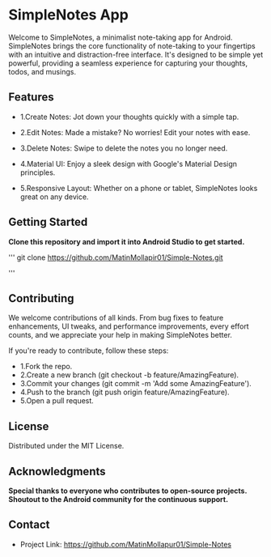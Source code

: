 # SimpleNotes App

Welcome to SimpleNotes, a minimalist note-taking app for Android. SimpleNotes brings the core functionality of note-taking to your fingertips with an intuitive and distraction-free interface. It's designed to be simple yet powerful, providing a seamless experience for capturing your thoughts, todos, and musings.

## Features

- 1.Create Notes: Jot down your thoughts quickly with a simple tap.

- 2.Edit Notes: Made a mistake? No worries! Edit your notes with ease.

- 3.Delete Notes: Swipe to delete the notes you no longer need.

- 4.Material UI: Enjoy a sleek design with Google's Material Design principles.

- 5.Responsive Layout: Whether on a phone or tablet, SimpleNotes looks great on any device.


## Getting Started

**Clone this repository and import it into Android Studio to get started.**


'''
  git clone https://github.com/MatinMollapir01/Simple-Notes.git
  
'''
## Contributing
We welcome contributions of all kinds. From bug fixes to feature enhancements, UI tweaks, and performance improvements, every effort counts, and we appreciate your help in making SimpleNotes better.

If you're ready to contribute, follow these steps:

- 1.Fork the repo.
- 2.Create a new branch (git checkout -b feature/AmazingFeature).
- 3.Commit your changes (git commit -m 'Add some AmazingFeature').
- 4.Push to the branch (git push origin feature/AmazingFeature).
- 5.Open a pull request.
## License

Distributed under the MIT License.

## Acknowledgments

**Special thanks to everyone who contributes to open-source projects.**
**Shoutout to the Android community for the continuous support.**

## Contact

- Project Link: https://github.com/MatinMollapur01/Simple-Notes
